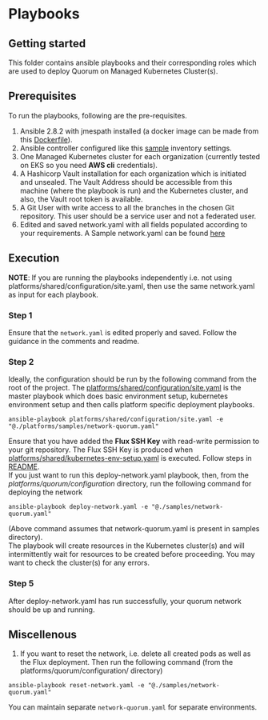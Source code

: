 # Playbooks

## Getting started
This folder contains ansible playbooks and their corresponding roles which are used to deploy Quorum on Managed Kubernetes Cluster(s).


## Prerequisites

To run the playbooks, following are the pre-requisites.
1. Ansible 2.8.2 with jmespath installed (a docker image can be made from this [Dockerfile](../../shared/images/ansibleSlave.Dockerfile)).
2. Ansible controller configured like this [sample](../../shared/inventory) inventory settings.
3. One Managed Kubernetes cluster for each organization (currently tested on EKS so you need **AWS cli** credentials).
4. A Hashicorp Vault installation for each organization which is initiated and unsealed. The Vault Address should be accessible from this machine (where the playbook is run) and the Kubernetes cluster, and also, the Vault root token is available.
5. A Git User with write access to all the branches in the chosen Git repository. This user should be a service user and not a federated user.
6. Edited and saved network.yaml with all fields populated according to your requirements. A Sample network.yaml can be found [here](./samples/network-quorum.yaml)

## Execution 

**NOTE**: If you are running the playbooks independently i.e. not using platforms/shared/configuration/site.yaml, then use the same network.yaml as input for each playbook.

### Step 1
Ensure that the `network.yaml` is edited properly and saved. Follow the guidance in the comments and readme.

### Step 2
Ideally, the configuration should be run by the following command from the root of the project. The [platforms/shared/configuration/site.yaml](../../shared/configuration/site.yaml) is the master playbook which does basic environment setup, kubernetes environment setup and then calls platform specific deployment playbooks.
```
ansible-playbook platforms/shared/configuration/site.yaml -e "@./platforms/samples/network-quorum.yaml"
```
Ensure that you have added the **Flux SSH Key** with read-write permission to your git repository. The Flux SSH Key is produced when [platforms/shared/kubernetes-env-setup.yaml](../../shared/configuration/kubernetes-env-setup.yaml) is executed. Follow steps in [README](../../shared/configuration/README.md).<br>
If you just want to run this deploy-network.yaml playbook, then, from the *platforms/quorum/configuration* directory, run the following command for deploying the network
```
ansible-playbook deploy-network.yaml -e "@./samples/network-quorum.yaml"
```
(Above command assumes that network-quorum.yaml is present in samples directory).<br>
The playbook will create resources in the Kubernetes cluster(s) and will intermittently wait for resources to be created before proceeding. You may want to check the cluster(s) for any errors.
<br>

### Step 5
After deploy-network.yaml has run successfully, your quorum network should be up and running.

## Miscellenous

1. If you want to reset the network, i.e. delete all created pods as well as the Flux deployment. Then run the following command (from the platforms/quorum/configuration/ directory)
```
ansible-playbook reset-network.yaml -e "@./samples/network-quorum.yaml"
```
You can maintain separate `network-quorum.yaml` for separate environments.

